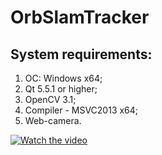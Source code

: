 # OrbSlamTracker

System requirements:
----------------------------------------------
1. ОС: Windows x64;
2. Qt 5.5.1 or higher;
3. OpenCV 3.1;
4. Compiler - MSVC2013 x64;
5. Web-camera.

[![Watch the video](https://raw.github.com/GabLeRoux/WebMole/master/ressources/WebMole_Youtube_Video.png)](https://www.youtube.com/watch?v=oA76ZAMNR90&index=2&list=PLUoW9oYf6yA93GkCt7Tj1ASpUSoN_n8DI&t=0s)
